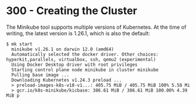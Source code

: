 # 300 - Creating the Cluster

The Minikube tool supports multiple versions of Kubernetes. At the time of writing, the latest version is 1.26.1, which is also the default:

```
$ mk start
  minikube v1.26.1 on darwin 12.0 (amd64)
  Automatically selected the docker driver. Other choices: hyperkit,parallels, virtualbox, ssh, qemu2 (experimental)
  Using Docker Desktop driver with root privileges
  Starting control plane node minikube in cluster minikube
  Pulling base image ...
  Downloading Kubernetes v1.24.3 preload ...
  > preload-images-k8s-v18-v1...: 405.75 MiB / 405.75 MiB 100% 5.58 Mi
  > gcr.io/k8s-minikube/kicbase: 386.61 MiB / 386.61 MiB 100.00% 4.39 MiB p
  

```

